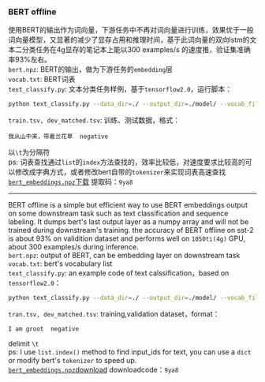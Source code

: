### BERT offline
使用BERT的输出作为词向量，下游任务中不再对词向量进行训练，效果优于一般词向量模型，又显著的减少了显存占用和推理时间，基于此词向量的双向lstm的文本二分类任务在4g显存的笔记本上能以300 examples/s 的速度推，验证集准确率93%左右。  
`bert.npz`: BERT的输出，做为下游任务的`embedding`层  
`vocab.txt`: BERT词表  
`text_classify.py`: 文本分类任务样例，基于`tensorflow2.0`，运行脚本：

```Bash
python text_classify.py --data_dir=./ --output_dir=./model/ --vocab_file=./vocab.txt --train_batch_size=32 --num_train_epochs=10 --max_seq_length=256python text_classify.py --data_dir=./ --output_dir=./model/ --vocab_file=./vocab.txt --train_batch_size=32 --num_train_epochs=10 --max_seq_length=256
```  

`train.tsv, dev_matched.tsv`: 训练、测试数据，格式：
```plaintext
我从山中来，带着兰花草  negative
```
以`\t`为分隔符  
ps: 词表查找通过`list`的`index`方法查找的，效率比较低，对速度要求比较高的可以修改成字典方式，或者修改bert自带的`tokenizer`来实现词表高速查找  
[`bert_embeddings.npz`下载](https://pan.baidu.com/s/1WuR4Rv6HnXn3K4cGZ8GT0Q)  提取码：`9ya8`
***
BERT offline is a simple but efficient way to use BERT embeddings output on some downstream task such as text classification and sequence labeling. It dumps bert's last output layer as a numpy array and will not be trained during downstream's training. the  accuracy of BERT offline on sst-2 is about 93% on validition dataset and performs well on `1050ti(4g)` GPU, about 300 examples/s during inference.  
`bert.npz`: output of BERT, can be embedding layer on downstream task  
`vocab.txt`: bert's vocabulary list  
`text_classify.py`: an example code of text calssification，based on `tensorflow2.0`：
```Bash
python text_classify.py --data_dir=./ --output_dir=./model/ --vocab_file=./vocab.txt --train_batch_size=32 --num_train_epochs=10 --max_seq_length=256python text_classify.py --data_dir=./ --output_dir=./model/ --vocab_file=./vocab.txt --train_batch_size=32 --num_train_epochs=10 --max_seq_length=256
```  
`tran.tsv, dev_matched.tsv`: training,validation dataset，format：
```plaintext
I am groot  negative
```
delimit `\t`  
ps: I use `list.index()` method to find input_ids for text, you can use a `dict` or modify bert's `tokenizer` to speed up.  
[`bert_embeddings.npz`download](https://pan.baidu.com/s/1WuR4Rv6HnXn3K4cGZ8GT0Q)  downloadcode：`9ya8`

